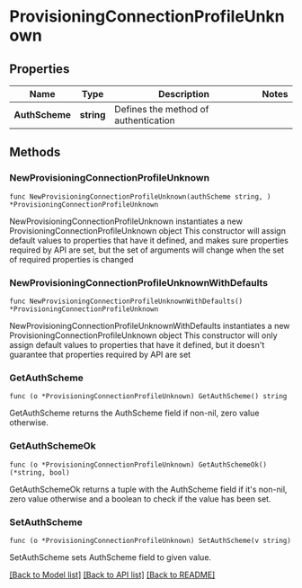 # ProvisioningConnectionProfileUnknown

## Properties

Name | Type | Description | Notes
------------ | ------------- | ------------- | -------------
**AuthScheme** | **string** | Defines the method of authentication | 

## Methods

### NewProvisioningConnectionProfileUnknown

`func NewProvisioningConnectionProfileUnknown(authScheme string, ) *ProvisioningConnectionProfileUnknown`

NewProvisioningConnectionProfileUnknown instantiates a new ProvisioningConnectionProfileUnknown object
This constructor will assign default values to properties that have it defined,
and makes sure properties required by API are set, but the set of arguments
will change when the set of required properties is changed

### NewProvisioningConnectionProfileUnknownWithDefaults

`func NewProvisioningConnectionProfileUnknownWithDefaults() *ProvisioningConnectionProfileUnknown`

NewProvisioningConnectionProfileUnknownWithDefaults instantiates a new ProvisioningConnectionProfileUnknown object
This constructor will only assign default values to properties that have it defined,
but it doesn't guarantee that properties required by API are set

### GetAuthScheme

`func (o *ProvisioningConnectionProfileUnknown) GetAuthScheme() string`

GetAuthScheme returns the AuthScheme field if non-nil, zero value otherwise.

### GetAuthSchemeOk

`func (o *ProvisioningConnectionProfileUnknown) GetAuthSchemeOk() (*string, bool)`

GetAuthSchemeOk returns a tuple with the AuthScheme field if it's non-nil, zero value otherwise
and a boolean to check if the value has been set.

### SetAuthScheme

`func (o *ProvisioningConnectionProfileUnknown) SetAuthScheme(v string)`

SetAuthScheme sets AuthScheme field to given value.



[[Back to Model list]](../README.md#documentation-for-models) [[Back to API list]](../README.md#documentation-for-api-endpoints) [[Back to README]](../README.md)


